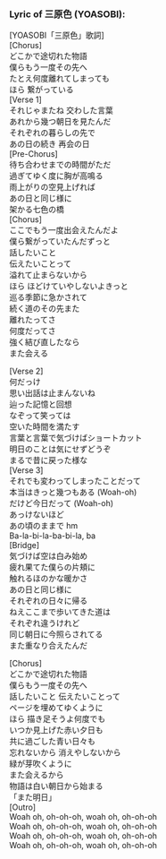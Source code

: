 <h3>Lyric of 三原色 (YOASOBI):</h3><p>[YOASOBI「三原色」歌詞]<br>[Chorus]<br>どこかで途切れた物語<br>僕らもう一度その先へ<br>たとえ何度離れてしまっても<br>ほら 繋がっている<br>[Verse 1]<br>それじゃまたね 交わした言葉<br>あれから幾つ朝日を見たんだ<br>それぞれの暮らしの先で<br>あの日の続き 再会の日<br>[Pre-Chorus]<br>待ち合わせまでの時間がただ<br>過ぎてゆく度に胸が高鳴る<br>雨上がりの空見上げれば<br>あの日と同じ様に<br>架かる七色の橋<br>[Chorus]<br>ここでもう一度出会えたんだよ<br>僕ら繋がっていたんだずっと<br>話したいこと<br>伝えたいことって<br>溢れて止まらないから<br>ほら ほどけていやしないよきっと<br>巡る季節に急かされて<br>続く道のその先また<br>離れたってさ<br>何度だってさ<br>強く結び直したなら<br>また会える</p><p>[Verse  2]<br>何だっけ<br>思い出話は止まんないね<br>辿った記憶と回想<br>なぞって笑っては<br>空いた時間を満たす<br>言葉と言葉で気づけばショートカット<br>明日のことは気にせずどうぞ<br>まるで昔に戻った様な<br>[Verse 3]<br>それでも変わってしまったことだって<br>本当はきっと幾つもある (Woah-oh)<br>だけど今日だって (Woah-oh)<br>あっけないほど<br>あの頃のままで hm<br>Ba-la-bi-la-ba-bi-la, ba<br>[Bridge]<br>気づけば空は白み始め<br>疲れ果てた僕らの片頬に<br>触れるほのかな暖かさ<br>あの日と同じ様に<br>それぞれの日々に帰る<br>ねえここまで歩いてきた道は<br>それぞれ違うけれど<br>同じ朝日に今照らされてる<br>また重なり合えたんだ</p><p>[Chorus]<br>どこかで途切れた物語<br>僕らもう一度その先へ<br>話したいこと 伝えたいことって<br>ページを埋めてゆくように<br>ほら 描き足そうよ何度でも<br>いつか見上げた赤い夕日も<br>共に過ごした青い日々も<br>忘れないから 消えやしないから<br>緑が芽吹くように<br>また会えるから<br>物語は白い朝日から始まる<br>「また明日」<br>[Outro]<br>Woah oh, oh-oh-oh, woah oh, oh-oh-oh<br>Woah oh, oh-oh-oh, woah oh, oh-oh-oh<br>Woah oh, oh-oh-oh, woah oh, oh-oh-oh<br>Woah oh, oh-oh-oh, woah oh, oh-oh-oh</p>